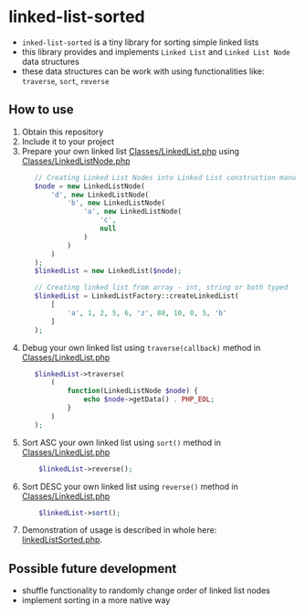 # linked-list-sorted

 - `inked-list-sorted` is a tiny library for sorting simple linked lists
 - this library provides and implements `Linked List` and `Linked List Node` data structures
 - these data structures can be work with using functionalities like: `traverse`, `sort`, `reverse`

## How to use
 1. Obtain this repository
 2. Include it to your project
 3. Prepare your own linked list [Classes/LinkedList.php](src/Classes/LinkedList.php) using [Classes/LinkedListNode.php](src/Classes/LinkedListNode.php)
     ```php
        // Creating Linked List Nodes into Linked List construction manually
        $node = new LinkedListNode(
            'd', new LinkedListNode(
                'b', new LinkedListNode(
                    'a', new LinkedListNode(
                        'c',
                        null
                    )
                )
            )
        );
        $linkedList = new LinkedList($node);
    
        // Creating linked list from array - int, string or both typed
        $linkedList = LinkedListFactory::createLinkedList(
            [
                'a', 1, 2, 5, 6, 'z', 88, 10, 0, 5, 'b'
            ]
        );
     ```
 4. Debug your own linked list using `traverse(callback)` method in [Classes/LinkedList.php](src/Classes/LinkedList.php)
     ```php
        $linkedList->traverse(
            (
                function(LinkedListNode $node) {
                    echo $node->getData() . PHP_EOL;
                }
            )
        );
     ```
 5. Sort ASC your own linked list using `sort()` method in [Classes/LinkedList.php](src/Classes/LinkedList.php)
    ```php
        $linkedList->reverse();
    ```
 6. Sort DESC your own linked list using `reverse()` method in [Classes/LinkedList.php](src/Classes/LinkedList.php)
    ```php
        $linkedList->sort();
    ```
 7. Demonstration of usage is described in whole here: [linkedListSorted.php](linkedListSorted.php).


## Possible future development
 - shuffle functionality to randomly change order of linked list nodes
 - implement sorting in a more native way